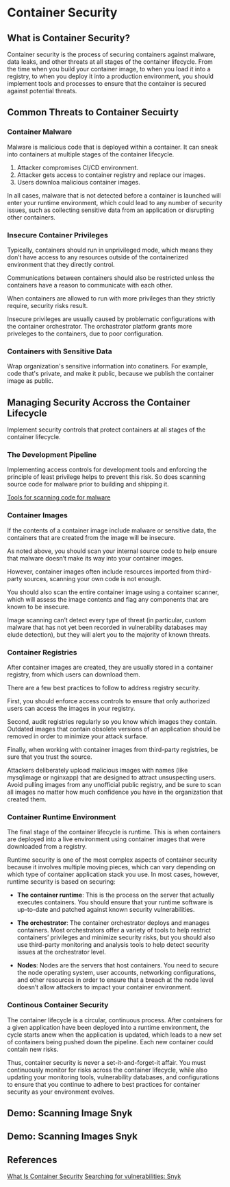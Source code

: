 # Container Security

## What is Container Security?

Container security is the process of securing containers against malware, data leaks, and other threats at all stages of the container lifecycle. From the time when you build your container image, to when you load it into a registry, to when you deploy it into a production environment, you should implement tools and processes to ensure that the container is secured against potential threats.

## Common Threats to Container Secuirty

### Container Malware

Malware is malicious code that is deployed within a container. It can sneak into containers at multiple stages of the container lifecycle.

1. Attacker compromises CI/CD environment.
2. Attacker gets access to container registry and replace our images.
3. Users downloa malicious container images. 

In all cases, malware that is not detected before a container is launched will enter your runtime environment, which could lead to any number of security issues, such as collecting sensitive data from an application or disrupting other containers.

### Insecure Container Privileges

Typically, containers should run in unprivileged mode, which means they don’t have access to any resources outside of the containerized environment that they directly control. 

Communications between containers should also be restricted unless the containers have a reason to communicate with each other.

When containers are allowed to run with more privileges than they strictly require, security risks result. 

Insecure privileges are usually caused by problematic configurations with the container orchestrator. The orchastrator platform grants more priveleges to the containers, due to poor configuration.

### Containers with Sensitive Data

Wrap organization's sensitive information into conatiners. For example, code that's private, and make it public, because we publish the container image as public.

## Managing Security Accross the Container Lifecycle

Implement security controls that protect containers at all stages of the container lifecycle.

### The Development Pipeline

Implementing access controls for development tools and enforcing the principle of least privilege helps to prevent this risk. So does scanning source code for malware prior to building and shipping it.

[Tools for scanning code for malware](https://geekflare.com/website-malware-scanning/)

### Container Images

If the contents of a container image include malware or sensitive data, the containers that are created from the image will be insecure.

As noted above, you should scan your internal source code to help ensure that malware doesn’t make its way into your container images.

However, container images often include resources imported from third-party sources, scanning your own code is not enough. 

You should also scan the entire container image using a container scanner, which will assess the image contents and flag any components that are known to be insecure. 

Image scanning can’t detect every type of threat (in particular, custom malware that has not yet been recorded in vulnerability databases may elude detection), but they will alert you to the majority of known threats.


### Container Registries

After container images are created, they are usually stored in a container registry, from which users can download them.

There are a few best practices to follow to address registry security. 

First, you should enforce access controls to ensure that only authorized users can access the images in your registry. 

Second, audit registries regularly so you know which images they contain. Outdated images that contain obsolete versions of an application should be removed in order to minimize your attack surface.

Finally, when working with container images from third-party registries, be sure that you trust the source. 

Attackers deliberately upload malicious images with names (like mysqlimage or nginxapp) that are designed to attract unsuspecting users. Avoid pulling images from any unofficial public registry, and be sure to scan all images no matter how much confidence you have in the organization that created them.

### Container Runtime Environment

The final stage of the container lifecycle is runtime. This is when containers are deployed into a live environment using container images that were downloaded from a registry.

Runtime security is one of the most complex aspects of container security because it involves multiple moving pieces, which can vary depending on which type of container application stack you use. In most cases, however, runtime security is based on securing:

* **The container runtime**: This is the process on the server that actually executes containers. You should ensure that your runtime software is up-to-date and patched against known security vulnerabilities.

* **The orchestrator**: The container orchestrator deploys and manages containers. Most orchestrators offer a variety of tools to help restrict containers’ privileges and minimize security risks, but you should also use third-party monitoring and analysis tools to help detect security issues at the orchestrator level.

* **Nodes**: Nodes are the servers that host containers. You need to secure the node operating system, user accounts, networking configurations, and other resources in order to ensure that a breach at the node level doesn’t allow attackers to impact your container environment.

### Continous Container Security

The container lifecycle is a circular, continuous process. After containers for a given application have been deployed into a runtime environment, the cycle starts anew when the application is updated, which leads to a new set of containers being pushed down the pipeline. Each new container could contain new risks.

Thus, container security is never a set-it-and-forget-it affair. You must continuously monitor for risks across the container lifecycle, while also updating your monitoring tools, vulnerability databases, and configurations to ensure that you continue to adhere to best practices for container security as your environment evolves.

## Demo: Scanning Image Snyk

## Demo: Scanning Images Snyk

## References

[What Is Container Security](https://sysdig.com/learn-cloud-native/container-security/what-is-container-security/)
[Searching for vulnerabilities: Snyk](https://www.returngis.net/2021/09/buscar-vulnerabilidades-en-imagenes-de-docker-con-snyk/)
